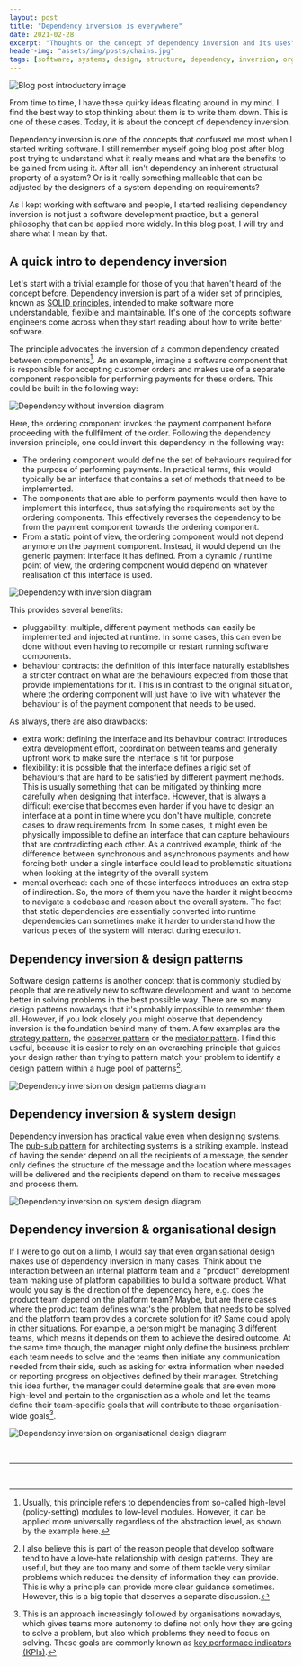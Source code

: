 ```yaml
---
layout: post
title: "Dependency inversion is everywhere"
date: 2021-02-28
excerpt: "Thoughts on the concept of dependency inversion and its uses"
header-img: "assets/img/posts/chains.jpg"
tags: [software, systems, design, structure, dependency, inversion, organisation]
---
```


![Blog post introductory image](../assets/img/posts/chains.jpg "Photo by Kaley Dykstra on Unsplash")

From time to time, I have these quirky ideas floating around in my mind. I find the best way to stop thinking about them is to write them down. This is one of these cases. Today, it is about the concept of dependency inversion.

Dependency inversion is one of the concepts that confused me most when I started writing software. I still remember myself going blog post after blog post trying to understand what it really means and what are the benefits to be gained from using it. After all, isn't dependency an inherent structural property of a system? Or is it really something malleable that can be adjusted by the designers of a system depending on requirements?

As I kept working with software and people, I started realising dependency inversion is not just a software development practice, but a general philosophy that can be applied more widely. In this blog post, I will try and share what I mean by that.

## A quick intro to dependency inversion

Let's start with a trivial example for those of you that haven't heard of the concept before. Dependency inversion is part of a wider set of principles, known as [SOLID principles](https://en.wikipedia.org/wiki/SOLID), intended to make software more understandable, flexible and maintainable. It's one of the concepts software engineers come across when they start reading about how to write better software.

The principle advocates the inversion of a common dependency created between components[^dependency_direction]. As an example, imagine a software component that is responsible for accepting customer orders and makes use of a separate component responsible for performing payments for these orders. This could be built in the following way:

![Dependency without inversion diagram](../assets/img/posts/dependency_inversion_before.png)

Here, the ordering component invokes the payment component before proceeding with the fullfilment of the order. Following the dependency inversion principle, one could invert this dependency in the following way:

* The ordering component would define the set of behaviours required for the purpose of performing payments. In practical terms, this would typically be an interface that contains a set of methods that need to be implemented.
* The components that are able to perform payments would then have to implement this interface, thus satisfying the requirements set by the ordering components. This effectively reverses the dependency to be from the payment component towards the ordering component.
* From a static point of view, the ordering component would not depend anymore on the payment component. Instead, it would depend on the generic payment interface it has defined. From a dynamic / runtime point of view, the ordering component would depend on whatever realisation of this interface is used. 

![Dependency with inversion diagram](../assets/img/posts/dependency_inversion_after.png)

This provides several benefits:

* pluggability: multiple, different payment methods can easily be implemented and injected at runtime. In some cases, this can even be done without even having to recompile or restart running software components.
* behaviour contracts: the definition of this interface naturally establishes a stricter contract on what are the behaviours expected from those that provide implementations for it. This is in contrast to the original situation, where the ordering component will just have to live with whatever the behaviour is of the payment component that needs to be used.

As always, there are also drawbacks:

* extra work: defining the interface and its behaviour contract introduces extra development effort, coordination between teams and generally upfront work to make sure the interface is fit for purpose
* flexibility: it is possible that the interface defines a rigid set of behaviours that are hard to be satisfied by different payment methods. This is usually something that can be mitigated by thinking more carefully when designing that interface. However, that is always a difficult exercise that becomes even harder if you have to design an interface at a point in time where you don't have multiple, concrete cases to draw requirements from. In some cases, it might even be physically impossible to define an interface that can capture behaviours that are contradicting each other. As a contrived example, think of the difference between synchronous and asynchronous payments and how forcing both under a single interface could lead to problematic situations when looking at the integrity of the overall system.
* mental overhead: each one of those interfaces introduces an extra step of indirection. So, the more of them you have the harder it might become to navigate a codebase and reason about the overall system. The fact that static dependencies are essentially converted into runtime dependencies can sometimes make it harder to understand how the various pieces of the system will interact during execution.

## Dependency inversion & design patterns

Software design patterns is another concept that is commonly studied by people that are relatively new to software development and want to become better in solving problems in the best possible way. There are so many design patterns nowadays that it's probably impossible to remember them all. However, if you look closely you might observe that dependency inversion is the foundation behind many of them. A few examples are the [strategy pattern](https://en.wikipedia.org/wiki/Strategy_pattern), the [observer pattern](https://en.wikipedia.org/wiki/Observer_pattern) or the [mediator pattern](https://en.wikipedia.org/wiki/Mediator_pattern). I find this useful, because it is easier to rely on an overarching principle that guides your design rather than trying to pattern match your problem to identify a design pattern within a huge pool of patterns[^design_patterns].

![Dependency inversion on design patterns diagram](../assets/img/posts/design_patterns.png)

## Dependency inversion & system design

Dependency inversion has practical value even when designing systems. The [pub-sub pattern](https://en.wikipedia.org/wiki/Publish%E2%80%93subscribe_pattern) for architecting systems is a striking example. Instead of having the sender depend on all the recipients of a message, the sender only defines the structure of the message and the location where messages will be delivered and the recipients depend on them to receive messages and process them.

![Dependency inversion on system design diagram](../assets/img/posts/pubsub.png)


## Dependency inversion & organisational design

If I were to go out on a limb, I would say that even organisational design makes use of dependency inversion in many cases. Think about the interaction between an internal platform team and a "product" development team making use of platform capabilities to build a software product. What would you say is the direction of the dependency here, e.g. does the product team depend on the platform team? Maybe, but are there cases where the product team defines what's the problem that needs to be solved and the platform team provides a concrete solution for it? Same could apply in other situations. For example, a person might be managing 3 different teams, which means it depends on them to achieve the desired outcome. At the same time though, the manager might only define the business problem each team needs to solve and the teams then initiate any communication needed from their side, such as asking for extra information when needed or reporting progress on objectives defined by their manager. Stretching this idea further, the manager could determine goals that are even more high-level and pertain to the organisation as a whole and let the teams define their team-specific goals that will contribute to these organisation-wide goals[^kpi].

![Dependency inversion on organisational design diagram](../assets/img/posts/organisational_design.png)

<br/>

-------------------------------------------------------

<br/>



[^dependency_direction]: Usually, this principle refers to dependencies from so-called high-level (policy-setting) modules to low-level modules. However, it can be applied more universally regardless of the abstraction level, as shown by the example here.
[^design_patterns]: I also believe this is part of the reason people that develop software tend to have a love-hate relationship with design patterns. They are useful, but they are too many and some of them tackle very similar problems which reduces the density of information they can provide. This is why a principle can provide more clear guidance sometimes. However, this is a big topic that deserves a separate discussion.
[^kpi]: This is an approach increasingly followed by organisations nowadays, which gives teams more autonomy to define not only how they are going to solve a problem, but also which problems they need to focus on solving. These goals are commonly known as [key performace indicators (KPIs)](https://en.wikipedia.org/wiki/Performance_indicator).